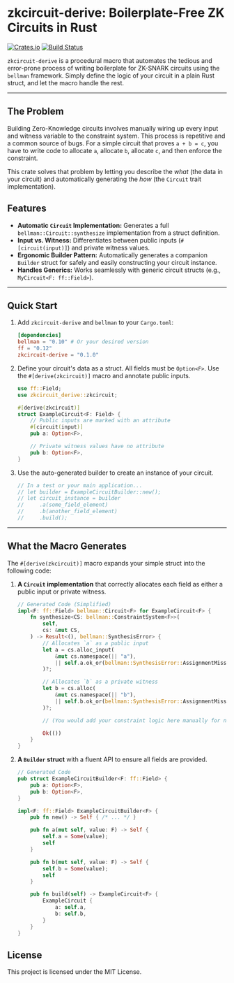 # zkcircuit-derive: Boilerplate-Free ZK Circuits in Rust

[![Crates.io](https://img.shields.io/crates/v/zkcircuit-derive.svg)](https://crates.io/crates/zkcircuit-derive)
[![Build Status](https://img.shields.io/travis/your-username/zkcircuit-derive.svg)](https://travis-ci.org/your-username/zkcircuit-derive)

`zkcircuit-derive` is a procedural macro that automates the tedious and error-prone process of writing boilerplate for ZK-SNARK circuits using the `bellman` framework. Simply define the logic of your circuit in a plain Rust struct, and let the macro handle the rest.

---

## The Problem

Building Zero-Knowledge circuits involves manually wiring up every input and witness variable to the constraint system. This process is repetitive and a common source of bugs. For a simple circuit that proves `a + b = c`, you have to write code to allocate `a`, allocate `b`, allocate `c`, and then enforce the constraint.

This crate solves that problem by letting you describe the *what* (the data in your circuit) and automatically generating the *how* (the `Circuit` trait implementation).

## Features

- **Automatic `Circuit` Implementation:** Generates a full `bellman::Circuit::synthesize` implementation from a struct definition.
- **Input vs. Witness:** Differentiates between public inputs (`#[circuit(input)]`) and private witness values.
- **Ergonomic Builder Pattern:** Automatically generates a companion `Builder` struct for safely and easily constructing your circuit instance.
- **Handles Generics:** Works seamlessly with generic circuit structs (e.g., `MyCircuit<F: ff::Field>`).

---

## Quick Start

1.  Add `zkcircuit-derive` and `bellman` to your `Cargo.toml`:

    ```toml
    [dependencies]
    bellman = "0.10" # Or your desired version
    ff = "0.12"
    zkcircuit-derive = "0.1.0"
    ```

2.  Define your circuit's data as a struct. All fields must be `Option<F>`. Use the `#[derive(zkcircuit)]` macro and annotate public inputs.

    ```rust
    use ff::Field;
    use zkcircuit_derive::zkcircuit;

    #[derive(zkcircuit)]
    struct ExampleCircuit<F: Field> {
        // Public inputs are marked with an attribute
        #[circuit(input)]
        pub a: Option<F>,

        // Private witness values have no attribute
        pub b: Option<F>,
    }
    ```

3.  Use the auto-generated builder to create an instance of your circuit.

    ```rust
    // In a test or your main application...
    // let builder = ExampleCircuitBuilder::new();
    // let circuit_instance = builder
    //     .a(some_field_element)
    //     .b(another_field_element)
    //     .build();
    ```

---

## What the Macro Generates

The `#[derive(zkcircuit)]` macro expands your simple struct into the following code:

1.  **A `Circuit` implementation** that correctly allocates each field as either a public input or private witness.

    ```rust
    // Generated Code (Simplified)
    impl<F: ff::Field> bellman::Circuit<F> for ExampleCircuit<F> {
        fn synthesize<CS: bellman::ConstraintSystem<F>>(
            self,
            cs: &mut CS,
        ) -> Result<(), bellman::SynthesisError> {
            // Allocates `a` as a public input
            let a = cs.alloc_input(
                &mut cs.namespace(|| "a"),
                || self.a.ok_or(bellman::SynthesisError::AssignmentMissing),
            )?;

            // Allocates `b` as a private witness
            let b = cs.alloc(
                &mut cs.namespace(|| "b"),
                || self.b.ok_or(bellman::SynthesisError::AssignmentMissing),
            )?;

            // (You would add your constraint logic here manually for now)

            Ok(())
        }
    }
    ```

2.  **A `Builder` struct** with a fluent API to ensure all fields are provided.

    ```rust
    // Generated Code
    pub struct ExampleCircuitBuilder<F: ff::Field> {
        pub a: Option<F>,
        pub b: Option<F>,
    }

    impl<F: ff::Field> ExampleCircuitBuilder<F> {
        pub fn new() -> Self { /* ... */ }

        pub fn a(mut self, value: F) -> Self {
            self.a = Some(value);
            self
        }

        pub fn b(mut self, value: F) -> Self {
            self.b = Some(value);
            self
        }

        pub fn build(self) -> ExampleCircuit<F> {
            ExampleCircuit {
                a: self.a,
                b: self.b,
            }
        }
    }
    ```

## License

This project is licensed under the MIT License.
